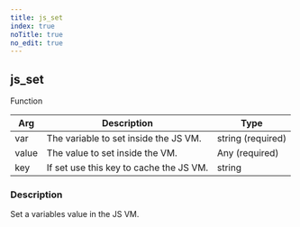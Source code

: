 ```yaml
---
title: js_set
index: true
noTitle: true
no_edit: true
---
```




<div class="vql_item"></div>


## js_set
<span class='vql_type label label-warning pull-right page-header'>Function</span>



<div class="vqlargs"></div>

Arg | Description | Type
----|-------------|-----
var|The variable to set inside the JS VM.|string (required)
value|The value to set inside the VM.|Any (required)
key|If set use this key to cache the JS VM.|string

### Description

Set a variables value in the JS VM.

